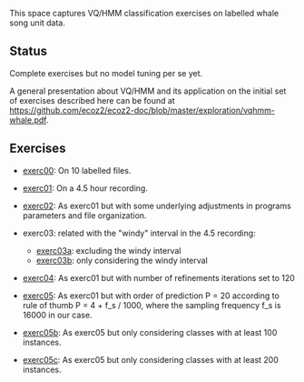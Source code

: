 This space captures VQ/HMM classification exercises
on labelled whale song unit data.

## Status

Complete exercises but no model tuning per se yet.

A general presentation about VQ/HMM and its application on the
initial set of exercises described here can be found at
https://github.com/ecoz2/ecoz2-doc/blob/master/exploration/vqhmm-whale.pdf.

## Exercises

- [exerc00](exerc00): On 10 labelled files.

- [exerc01](exerc01): On a 4.5 hour recording.

- [exerc02](exerc02): As exerc01 but with some underlying adjustments in
  programs parameters and file organization.

- exerc03: related with the "windy" interval in the 4.5 recording:
    - [exerc03a](exerc03a): excluding the windy interval
    - [exerc03b](exerc03b): only considering the windy interval

- [exerc04](exerc04): As exerc01 but with number of refinements iterations
  set to 120

- [exerc05](exerc05): As exerc01 but with order of prediction P = 20
  according to rule of thumb P = 4 + f_s / 1000,
  where the sampling frequency f_s is 16000 in our case.

- [exerc05b](exerc05b): As exerc05 but only considering classes with
  at least 100 instances.

- [exerc05c](exerc05c): As exerc05 but only considering classes with
  at least 200 instances.

